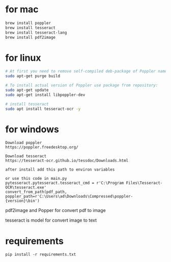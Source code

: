 # for mac 

```bash
brew install poppler
brew install tesseract
brew install tesseract-lang
brew install pdf2image
```


# for linux
``` bash
# At first you need to remove self-compiled deb-package of Poppler named build:
sudo apt-get purge build

# To install actual version of Poppler use package from repository:
sudo apt-get update
sudo apt-get install libpoppler-dev

# install tesseract
sudo apt install tesseract-ocr -y
```


# for windows

```
Download poppler
https://poppler.freedesktop.org/

Download tesseract
https://tesseract-ocr.github.io/tessdoc/Downloads.html

after install add this path to environ variables

or use this code in main.py
pytesseract.pytesseract.tesseract_cmd = r'C:\Program Files\Tesseract-OCR\tesseract.exe'
convert_from_path(pdf_path, poppler_path=r'C:\Users\ad\Downloads\Compressed\poppler-{version}\bin')
```

pdf2image and Popper
for convert pdf to image

tesseract is model for convert image to text

# requirements
```
pip install -r requirements.txt
```